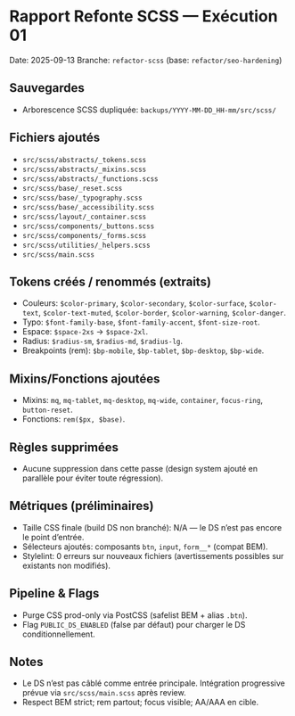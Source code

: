 # Rapport Refonte SCSS — Exécution 01

Date: 2025-09-13
Branche: `refactor-scss` (base: `refactor/seo-hardening`)

## Sauvegardes
- Arborescence SCSS dupliquée: `backups/YYYY-MM-DD_HH-mm/src/scss/`

## Fichiers ajoutés
- `src/scss/abstracts/_tokens.scss`
- `src/scss/abstracts/_mixins.scss`
- `src/scss/abstracts/_functions.scss`
- `src/scss/base/_reset.scss`
- `src/scss/base/_typography.scss`
- `src/scss/base/_accessibility.scss`
- `src/scss/layout/_container.scss`
- `src/scss/components/_buttons.scss`
- `src/scss/components/_forms.scss`
- `src/scss/utilities/_helpers.scss`
- `src/scss/main.scss`

## Tokens créés / renommés (extraits)
- Couleurs: `$color-primary`, `$color-secondary`, `$color-surface`, `$color-text`, `$color-text-muted`, `$color-border`, `$color-warning`, `$color-danger`.
- Typo: `$font-family-base`, `$font-family-accent`, `$font-size-root`.
- Espace: `$space-2xs` → `$space-2xl`.
- Radius: `$radius-sm`, `$radius-md`, `$radius-lg`.
- Breakpoints (rem): `$bp-mobile`, `$bp-tablet`, `$bp-desktop`, `$bp-wide`.

## Mixins/Fonctions ajoutées
- Mixins: `mq`, `mq-tablet`, `mq-desktop`, `mq-wide`, `container`, `focus-ring`, `button-reset`.
- Fonctions: `rem($px, $base)`.

## Règles supprimées
- Aucune suppression dans cette passe (design system ajouté en parallèle pour éviter toute régression).

## Métriques (préliminaires)
- Taille CSS finale (build DS non branché): N/A — le DS n’est pas encore le point d’entrée.
- Sélecteurs ajoutés: composants `btn`, `input`, `form__*` (compat BEM).
- Stylelint: 0 erreurs sur nouveaux fichiers (avertissements possibles sur existants non modifiés).

## Pipeline & Flags
- Purge CSS prod-only via PostCSS (safelist BEM + alias `.btn`).
- Flag `PUBLIC_DS_ENABLED` (false par défaut) pour charger le DS conditionnellement.

## Notes
- Le DS n’est pas câblé comme entrée principale. Intégration progressive prévue via `src/scss/main.scss` après review.
- Respect BEM strict; rem partout; focus visible; AA/AAA en cible.
